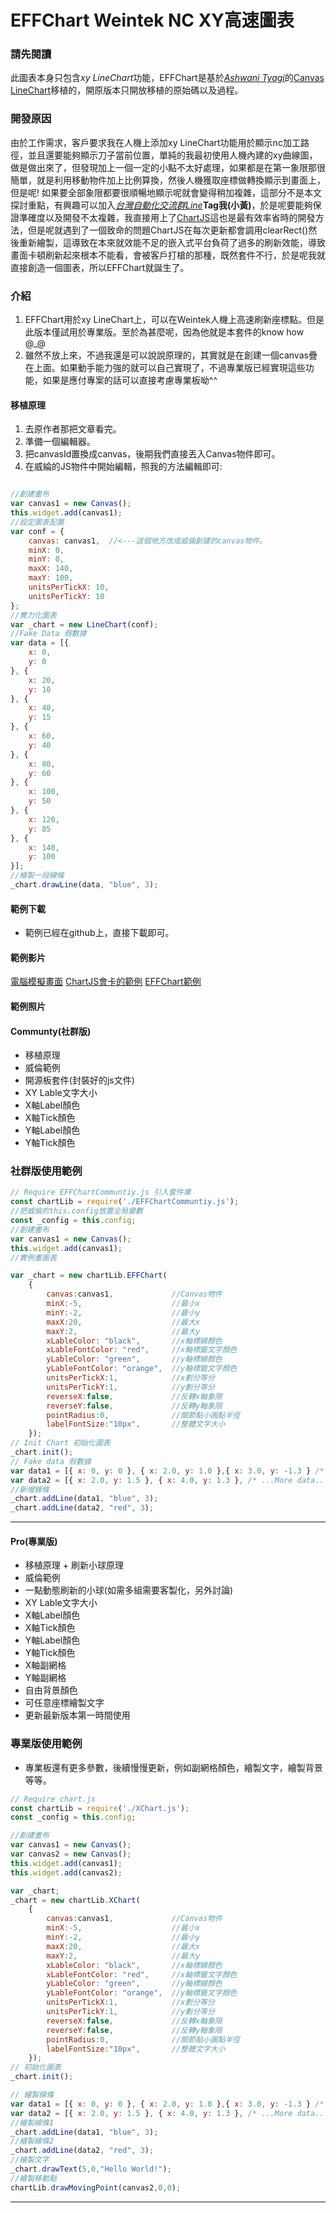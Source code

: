 # EFFChart Weintek NC XY高速圖表

### 請先閱讀
此圖表本身只包含*xy LineChart*功能，EFFChart是基於[*Ashwani Tyagi*](https://www.c-sharpcorner.com/members/ashwani-tyagi)的[Canvas LineChart](https://www.c-sharpcorner.com/UploadFile/18ddf7/html5-line-graph-using-canvas/)移植的，開原版本只開放移植的原始碼以及過程。
### 開發原因
由於工作需求，客戶要求我在人機上添加xy LineChart功能用於顯示nc加工路徑，並且還要能夠顯示刀子當前位置，單純的我最初使用人機內建的xy曲線圖，做是做出來了，但發現加上一個一定的小點不太好處理，如果都是在第一象限那很簡單，就是利用移動物件加上比例算換，然後人機獲取座標做轉換顯示到畫面上，但是呢! 如果要全部象限都要很順暢地顯示呢就會變得稍加複雜，這部分不是本文探討重點，有興趣可以加入[*台灣自動化交流群Line*](https://line.me/ti/g2/Hj9P6TXw7oQUBFyc7hMmkc4QCv7VZ_mGyXutPQ?utm_source=invitation&utm_medium=link_copy&utm_campaign=default)**Tag我(小黃)**，於是呢要能夠保證準確度以及開發不太複雜，我直接用上了[ChartJS](https://www.chartjs.org/)這也是最有效率省時的開發方法，但是呢就遇到了一個致命的問題ChartJS在每次更新都會調用clearRect()然後重新繪製，這導致在本來就效能不足的嵌入式平台負荷了過多的刷新效能，導致畫面卡頓刷新起來根本不能看，會被客戶打槍的那種，既然套件不行，於是呢我就直接創造一個圖表，所以EFFChart就誕生了。
### 介紹
1. EFFChart用於xy LineChart上，可以在Weintek人機上高速刷新座標點。但是此版本僅試用於專業版。至於為甚麼呢，因為他就是本套件的know how @_@
2. 雖然不放上來，不過我還是可以說說原理的，其實就是在創建一個canvas疊在上面。如果動手能力強的就可以自己實現了，不過專業版已經實現這些功能，如果是應付專案的話可以直接考慮專業板呦^^

#### 移植原理
1. 去原作者那把文章看完。
2. 準備一個編輯器。
3. 把canvasId置換成canvas，後期我們直接丟入Canvas物件即可。
4. 在威綸的JS物件中開始編輯，照我的方法編輯即可:
```javascript

//創建畫布
var canvas1 = new Canvas();
this.widget.add(canvas1);
//設定圖表配置
var conf = {
    canvas: canvas1,  //<---這個地方改成威倫創建的canvas物件。
    minX: 0,  
    minY: 0,  
    maxX: 140,  
    maxY: 100,  
    unitsPerTickX: 10,  
    unitsPerTickY: 10  
};
//實力化圖表
var _chart = new LineChart(conf);
//Fake Data 假數據
var data = [{  
    x: 0,  
    y: 0  
}, {  
    x: 20,  
    y: 10  
}, {  
    x: 40,  
    y: 15  
}, {  
    x: 60,  
    y: 40  
}, {  
    x: 80,  
    y: 60  
}, {  
    x: 100,  
    y: 50  
}, {  
    x: 120,  
    y: 85  
}, {  
    x: 140,  
    y: 100  
}];  
//繪製一段線條   
_chart.drawLine(data, "blue", 3);  
```
#### 範例下載
- 範例已經在github上，直接下載即可。
#### 範例影片
[電腦模擬畫面](https://www.youtube.com/watch?v=aDhAljWH8c4)
[ChartJS會卡的範例](https://www.youtube.com/shorts/hpHIM0aRDxE)
[EFFChart範例](https://www.youtube.com/shorts/bCXjcD4fKfw)
#### 範例照片

#### Communty(社群版)
- 移植原理
- 威倫範例
- 開源板套件(封裝好的js文件)
- XY Lable文字大小
- X軸Label顏色
- X軸Tick顏色
- Y軸Label顏色
- Y軸Tick顏色
### 社群版使用範例
```javascript
// Require EFFChartCommuntiy.js 引入套件庫
const chartLib = require('./EFFChartCommuntiy.js');
//把威倫的this.config放置全局變數
const _config = this.config;
//創建畫布
var canvas1 = new Canvas();
this.widget.add(canvas1);
//實例畫圖表

var _chart = new chartLib.EFFChart(
    {
        canvas:canvas1,             //Canvas物件
        minX:-5,                    //最小x
        minY:-2,                    //最小y
        maxX:20,                    //最大x
        maxY:2,                     //最大y
        xLableColor: "black",       //x軸標線顏色
        xLableFontColor: "red",     //x軸標籤文字顏色
        yLableColor: "green",       //y軸標線顏色
        yLableFontColor: "orange",  //y軸標籤文字顏色
        unitsPerTickX:1,            //x劃分等分
        unitsPerTickY:1,            //y劃分等分
        reverseX:false,             //反轉x軸象限
        reverseY:false,             //反轉y軸象限
        pointRadius:0,              //關節點小圓點半徑
        labelFontSize:"10px",       //整體文字大小
    });
// Init Chart 初始化圖表
_chart.init();
// Fake data 假數據
var data1 = [{ x: 0, y: 0 }, { x: 2.0, y: 1.0 },{ x: 3.0, y: -1.3 } /* ...More data... */ ];
var data2 = [{ x: 2.0, y: 1.5 }, { x: 4.0, y: 1.3 }, /* ...More data... */ ];
//新增線條
_chart.addLine(data1, "blue", 3);
_chart.addLine(data2, "red", 3);
```
***
#### Pro(專業版)
- 移植原理 + 刷新小球原理
- 威倫範例
- 一點動態刷新的小球(如需多組需要客製化，另外討論)
- XY Lable文字大小
- X軸Label顏色
- X軸Tick顏色
- Y軸Label顏色
- Y軸Tick顏色
- X軸副網格
- Y軸副網格
- 自由背景顏色
- 可任意座標繪製文字
- 更新最新版本第一時間使用
### 專業版使用範例
- 專業板還有更多參數，後續慢慢更新，例如副網格顏色，繪製文字，繪製背景等等。
```javascript
// Require chart.js
const chartLib = require('./XChart.js');
const _config = this.config;

//創建畫布
var canvas1 = new Canvas();
var canvas2 = new Canvas();
this.widget.add(canvas1);
this.widget.add(canvas2);

var _chart;
_chart = new chartLib.XChart(
    {
        canvas:canvas1,             //Canvas物件
        minX:-5,                    //最小x
        minY:-2,                    //最小y
        maxX:20,                    //最大x
        maxY:2,                     //最大y
        xLableColor: "black",       //x軸標線顏色
        xLableFontColor: "red",     //x軸標籤文字顏色
        yLableColor: "green",       //y軸標線顏色
        yLableFontColor: "orange",  //y軸標籤文字顏色
        unitsPerTickX:1,            //x劃分等分
        unitsPerTickY:1,            //y劃分等分
        reverseX:false,             //反轉x軸象限
        reverseY:false,             //反轉y軸象限
        pointRadius:0,              //關節點小圓點半徑
        labelFontSize:"10px",       //整體文字大小
    });
// 初始化圖表
_chart.init();

// 繪製線條
var data1 = [{ x: 0, y: 0 }, { x: 2.0, y: 1.0 },{ x: 3.0, y: -1.3 } /* ...More data... */ ];
var data2 = [{ x: 2.0, y: 1.5 }, { x: 4.0, y: 1.3 }, /* ...More data... */ ];
//繪製線條1
_chart.addLine(data1, "blue", 3);
//繪製線條2
_chart.addLine(data2, "red", 3);
//繪製文字
_chart.drawText(5,0,"Hello World!");
//繪製移動點
chartLib.drawMovingPoint(canvas2,0,0);
```
***
